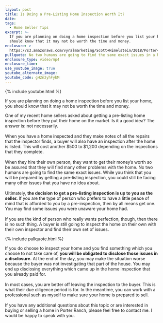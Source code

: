 ```yaml
---
layout: post
title: Is Doing a Pre-Listing Home Inspection Worth It?
date:
tags:
  - Home Seller Tips
excerpt: >-
  If you are planning on doing a home inspection before you list your home, you
  should know that it may not be worth the time and money.
enclosure: >-
  https://s3.amazonaws.com/vyralmarketing/Scott+Himelstein/2018/Porter+Ranch+Real+Estate-+Should+You+Get+a+Pre-Home+Inspection%253F.mp4
pullquote: No two humans are going to find the same exact issues in a home.
enclosure_type: video/mp4
enclosure_time:
use_youtube_image: true
youtube_alternate_image:
youtube_code: gH2n2yhFybM
---
```


{% include youtube.html %}

If you are planning on doing a home inspection before you list your home, you should know that it may not be worth the time and money.

One of my recent home sellers asked about getting a pre-listing home inspection before they put their home on the market. Is it a good idea? The answer is: not necessarily.<br>&nbsp;<br>When you have a home inspected and they make notes of all the repairs that the inspector finds, a buyer will also have an inspection after the home is listed. This will cost another $500 to $1,200 depending on the inspections that they complete.<br>&nbsp;<br>When they hire their own person, they want to get their money’s worth so be assured that they will find many other problems with the home. No two humans are going to find the same exact issues. While you think that you will be prepared by getting a pre-listing inspection, you could still be facing many other issues that you have no idea about.<br>&nbsp;<br>Ultimately, **the decision to get a pre-listing inspection is up to you as the seller.** If you are the type of person who prefers to have a little peace of mind that is afforded to you by a pre-inspection, then by all means get one. You may find some issues you were unaware your home had.<br>&nbsp;<br>If you are the kind of person who really wants perfection, though, then there is no such thing. A buyer is still going to inspect the home on their own with their own inspector and find their own set of issues.

{% include pullquote.html %}

If you do choose to inspect your home and you find something which you choose to not take care of, **you will be obligated to disclose those issues in a disclosure.** At the end of the day, you may make the situation worse because the buyer was not investigating that part of the house. You may end up disclosing everything which came up in the home inspection that you already paid for.<br>&nbsp;<br>In most cases, you are better off leaving the inspection to the buyer. This is what their due diligence period is for. In the meantime, you can work with a professional such as myself to make sure your home is prepared to sell.<br>&nbsp;<br>If you have any additional questions about this topic or are interested in buying or selling a home in Porter Ranch, please feel free to contact me. I would be happy to speak with you.<br>&nbsp;